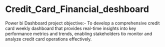 # Credit_Card_Financial_deshboard
Power bi Dashboard
project objective:-
To develop a comprehensive credit card weekly dashboard that provides real-time insights into key performance metrics and trends, enabling stakeholders tio monitor and analyze credit card operations effectively.
